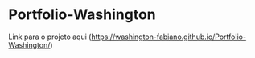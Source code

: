 # Portfolio-Washington



Link para o projeto aqui (https://washington-fabiano.github.io/Portfolio-Washington/)
